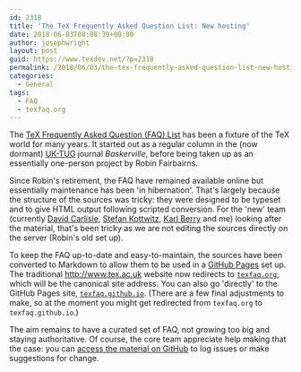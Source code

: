 ```yaml
---
id: 2318
title: 'The TeX Frequently Asked Question List: New hosting'
date: 2018-06-03T08:08:39+00:00
author: josephwright
layout: post
guid: https://www.texdev.net/?p=2318
permalink: /2018/06/03/the-tex-frequently-asked-question-list-new-hosting/
categories:
  - General
tags:
  - FAQ
  - texfaq.org
---
```

The <a href="http://texfaq.org">TeX Frequently Asked Question (FAQ) List</a> has been a fixture of the TeX world for many years. It started out as a regular column in the (now dormant) <a href="http://uk.tug.org">UK-TUG</a> journal <em>Baskerville</em>, before being taken up as an essentially one-person project by Robin Fairbairns.

Since Robin's retirement, the FAQ have remained available online but essentially maintenance has been 'in hibernation'. That's largely because the structure of the sources was tricky: they were designed to be typeset and to give HTML output following scripted conversion. For the 'new' team (currently <a href="https://tex.stackexchange.com/users/1090/david-carlisle">David Carlisle</a>, <a href="http://texblog.net/">Stefan Kottwitz</a>, <a href="https://tex.stackexchange.com/users/63279/karl-berry">Karl Berry</a> and me) looking after the material, that's been tricky as we are not editing the sources directly on the server (Robin's old set up).

To keep the FAQ up-to-date and easy-to-maintain, the sources have been converted to Markdown to allow them to be used in a <a href="https://pages.github.com/">GitHub Pages</a> set up. The traditional <a href="http://www.tex.ac.uk">http://www.tex.ac.uk</a> website now redirects to <a href="http://texfaq.org"><code>texfaq.org</code></a>, which will be the canonical site address. You can also go 'directly' to the GitHub Pages site, <a href="https://texfaq.github.io"><code>texfaq.github.io</code></a>. (There are a few final adjustments to make, so at the moment you might get redirected from <code>texfaq.org</code> to <code>texfaq.github.io</code>.)

The aim remains to have a curated set of FAQ, not growing too big and staying authoritative. Of course, the core team appreciate help making that the case: you can <a href="https://github.com/texfaq/texfaq.github.io">access the material on GitHub</a> to log issues or make suggestions for change.